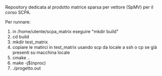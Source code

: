 Repository dedicata al prodotto matrice sparsa per vettore (SpMV) per il corso SCPA.

Per runnare:
1) in /home/utente/scpa_matrix eseguire "mkdir build"
2) cd build
3) mkdir test_matrix
4) copiare le matirci in test_matrix usando scp da locale a ssh o cp se già presenti su macchina locale
5) cmake ..
6) make -j$(nproc)
7) ./progetto.out
